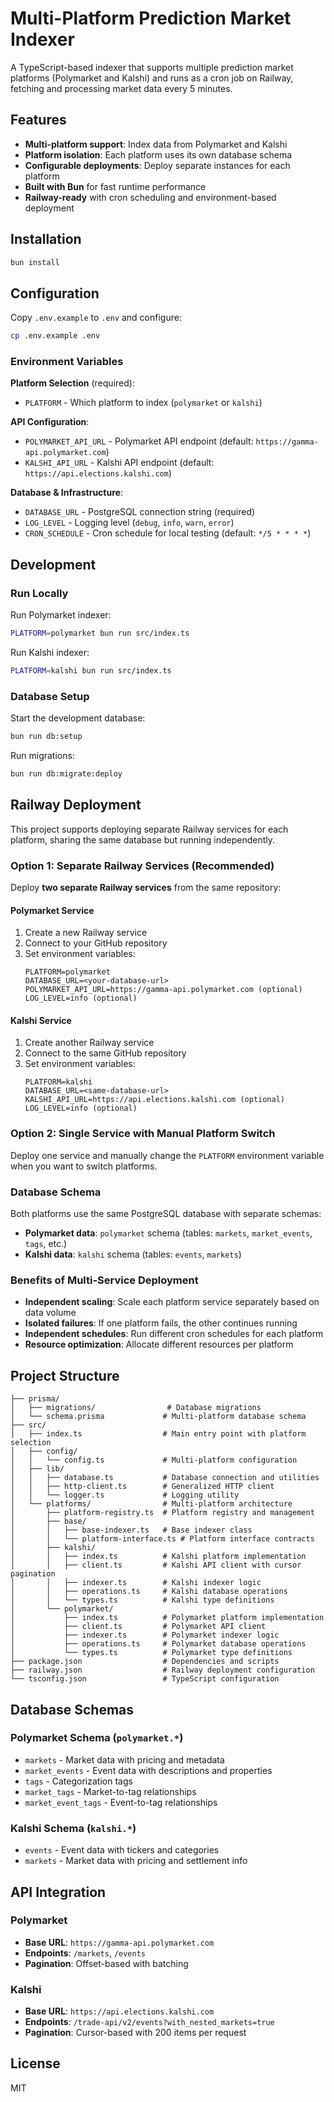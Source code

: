 # Multi-Platform Prediction Market Indexer

A TypeScript-based indexer that supports multiple prediction market platforms (Polymarket and Kalshi) and runs as a cron job on Railway, fetching and processing market data every 5 minutes.

## Features

- **Multi-platform support**: Index data from Polymarket and Kalshi
- **Platform isolation**: Each platform uses its own database schema
- **Configurable deployments**: Deploy separate instances for each platform
- **Built with Bun** for fast runtime performance
- **Railway-ready** with cron scheduling and environment-based deployment

## Installation

```bash
bun install
```

## Configuration

Copy `.env.example` to `.env` and configure:

```bash
cp .env.example .env
```

### Environment Variables

**Platform Selection** (required):
- `PLATFORM` - Which platform to index (`polymarket` or `kalshi`)

**API Configuration**:
- `POLYMARKET_API_URL` - Polymarket API endpoint (default: `https://gamma-api.polymarket.com`)
- `KALSHI_API_URL` - Kalshi API endpoint (default: `https://api.elections.kalshi.com`)

**Database & Infrastructure**:
- `DATABASE_URL` - PostgreSQL connection string (required)
- `LOG_LEVEL` - Logging level (`debug`, `info`, `warn`, `error`)
- `CRON_SCHEDULE` - Cron schedule for local testing (default: `*/5 * * * *`)

## Development

### Run Locally

Run Polymarket indexer:
```bash
PLATFORM=polymarket bun run src/index.ts
```

Run Kalshi indexer:
```bash
PLATFORM=kalshi bun run src/index.ts
```

### Database Setup

Start the development database:
```bash
bun run db:setup
```

Run migrations:
```bash
bun run db:migrate:deploy
```

## Railway Deployment

This project supports deploying separate Railway services for each platform, sharing the same database but running independently.

### Option 1: Separate Railway Services (Recommended)

Deploy **two separate Railway services** from the same repository:

#### Polymarket Service
1. Create a new Railway service
2. Connect to your GitHub repository
3. Set environment variables:
   ```
   PLATFORM=polymarket
   DATABASE_URL=<your-database-url>
   POLYMARKET_API_URL=https://gamma-api.polymarket.com (optional)
   LOG_LEVEL=info (optional)
   ```

#### Kalshi Service
1. Create another Railway service
2. Connect to the same GitHub repository
3. Set environment variables:
   ```
   PLATFORM=kalshi
   DATABASE_URL=<same-database-url>
   KALSHI_API_URL=https://api.elections.kalshi.com (optional)
   LOG_LEVEL=info (optional)
   ```

### Option 2: Single Service with Manual Platform Switch

Deploy one service and manually change the `PLATFORM` environment variable when you want to switch platforms.

### Database Schema

Both platforms use the same PostgreSQL database with separate schemas:
- **Polymarket data**: `polymarket` schema (tables: `markets`, `market_events`, `tags`, etc.)
- **Kalshi data**: `kalshi` schema (tables: `events`, `markets`)

### Benefits of Multi-Service Deployment

- **Independent scaling**: Scale each platform service separately based on data volume
- **Isolated failures**: If one platform fails, the other continues running
- **Independent schedules**: Run different cron schedules for each platform
- **Resource optimization**: Allocate different resources per platform

## Project Structure

```
├── prisma/
│   ├── migrations/                # Database migrations
│   └── schema.prisma             # Multi-platform database schema
├── src/
│   ├── index.ts                  # Main entry point with platform selection
│   ├── config/
│   │   └── config.ts             # Multi-platform configuration
│   ├── lib/
│   │   ├── database.ts           # Database connection and utilities
│   │   ├── http-client.ts        # Generalized HTTP client
│   │   └── logger.ts             # Logging utility
│   └── platforms/                # Multi-platform architecture
│       ├── platform-registry.ts  # Platform registry and management
│       ├── base/
│       │   ├── base-indexer.ts   # Base indexer class
│       │   └── platform-interface.ts # Platform interface contracts
│       ├── kalshi/
│       │   ├── index.ts          # Kalshi platform implementation
│       │   ├── client.ts         # Kalshi API client with cursor pagination
│       │   ├── indexer.ts        # Kalshi indexer logic
│       │   ├── operations.ts     # Kalshi database operations
│       │   └── types.ts          # Kalshi type definitions
│       └── polymarket/
│           ├── index.ts          # Polymarket platform implementation
│           ├── client.ts         # Polymarket API client
│           ├── indexer.ts        # Polymarket indexer logic
│           ├── operations.ts     # Polymarket database operations
│           └── types.ts          # Polymarket type definitions
├── package.json                  # Dependencies and scripts
├── railway.json                  # Railway deployment configuration
└── tsconfig.json                 # TypeScript configuration
```

## Database Schemas

### Polymarket Schema (`polymarket.*`)
- `markets` - Market data with pricing and metadata
- `market_events` - Event data with descriptions and properties
- `tags` - Categorization tags
- `market_tags` - Market-to-tag relationships
- `market_event_tags` - Event-to-tag relationships

### Kalshi Schema (`kalshi.*`)
- `events` - Event data with tickers and categories
- `markets` - Market data with pricing and settlement info

## API Integration

### Polymarket
- **Base URL**: `https://gamma-api.polymarket.com`
- **Endpoints**: `/markets`, `/events`
- **Pagination**: Offset-based with batching

### Kalshi
- **Base URL**: `https://api.elections.kalshi.com`
- **Endpoints**: `/trade-api/v2/events?with_nested_markets=true`
- **Pagination**: Cursor-based with 200 items per request

## License

MIT
